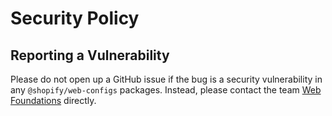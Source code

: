 # Security Policy

## Reporting a Vulnerability

Please do not open up a GitHub issue if the bug is a security vulnerability in any `@shopify/web-configs` packages. Instead, please contact the team [Web Foundations](mailto:web-foundation@shopify.com) directly.
